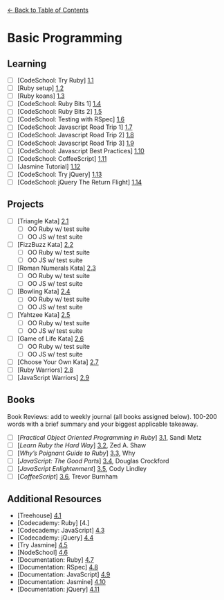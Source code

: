 [← Back to Table of Contents](/topics/)

# Basic Programming

## Learning

- [ ] [CodeSchool: Try Ruby] [1.1]
- [ ] [Ruby setup] [1.2]
- [ ] [Ruby koans] [1.3]
- [ ] [CodeSchool: Ruby Bits 1] [1.4]
- [ ] [CodeSchool: Ruby Bits 2] [1.5]
- [ ] [CodeSchool: Testing with RSpec] [1.6]
- [ ] [CodeSchool: Javascript Road Trip 1] [1.7]
- [ ] [CodeSchool: Javascript Road Trip 2] [1.8]
- [ ] [CodeSchool: Javascript Road Trip 3] [1.9]
- [ ] [CodeSchool: Javascript Best Practices] [1.10]
- [ ] [CodeSchool: CoffeeScript] [1.11]
- [ ] [Jasmine Tutorial] [1.12]
- [ ] [CodeSchool: Try jQuery] [1.13]
- [ ] [CodeSchool: jQuery The Return Flight] [1.14]

[1.1]: http://tryruby.org/
[1.2]: projects/proj-ruby-setup.md
[1.3]: http://rubykoans.com/windows
[1.4]: http://www.codeschool.com/courses/ruby-bits
[1.5]: http://www.codeschool.com/courses/ruby-bits-part-2
[1.6]: https://www.codeschool.com/courses/testing-with-rspec
[1.7]: https://www.codeschool.com/courses/javascript-road-trip-part-1
[1.8]: https://www.codeschool.com/courses/javascript-road-trip-part-3
[1.9]: https://www.codeschool.com/courses/javascript-road-trip-part-4
[1.10]: https://www.codeschool.com/courses/javascript-best-practices
[1.11]: https://www.codeschool.com/courses/coffeescript
[1.12]: http://code.tutsplus.com/tutorials/testing-your-javascript-with-jasmine--net-21229
[1.13]: https://www.codeschool.com/courses/try-jquery
[1.14]: https://www.codeschool.com/courses/jquery-the-return-flight

## Projects

- [ ] [Triangle Kata] [2.1]
	- [ ] OO Ruby w/ test suite
	- [ ] OO JS w/ test suite
- [ ] [FizzBuzz Kata] [2.2]
	- [ ] OO Ruby w/ test suite
	- [ ] OO JS w/ test suite
- [ ] [Roman Numerals Kata] [2.3]
	- [ ] OO Ruby w/ test suite
	- [ ] OO JS w/ test suite
- [ ] [Bowling Kata] [2.4]
	- [ ] OO Ruby w/ test suite
	- [ ] OO JS w/ test suite
- [ ] [Yahtzee Kata] [2.5]
	- [ ] OO Ruby w/ test suite
	- [ ] OO JS w/ test suite
- [ ] [Game of Life Kata] [2.6]
	- [ ] OO Ruby w/ test suite
	- [ ] OO JS w/ test suite
- [ ] [Choose Your Own Kata] [2.7]
- [ ] [Ruby Warriors] [2.8]
- [ ] [JavaScript Warriors] [2.9]

[2.1]: https://github.com/kaseybon/triangle-kata
[2.2]: http://codingdojo.org/cgi-bin/index.pl?KataFizzBuzz
[2.3]: http://codingdojo.org/cgi-bin/index.pl?KataRomanNumerals
[2.4]: http://codingdojo.org/cgi-bin/index.pl?KataBowling
[2.5]: http://codingdojo.org/cgi-bin/index.pl?KataYahtzee
[2.6]: http://codingdojo.org/cgi-bin/index.pl?KataGameOfLife
[2.7]: http://codingdojo.org/cgi-bin/index.pl?KataCatalogue
[2.8]: https://www.bloc.io/ruby-warrior/#/
[2.9]: http://jswarrior.fusioncharts.com/

## Books
Book Reviews: add to weekly journal (all books assigned below). 100-200 words with a brief summary and your biggest applicable takeaway.

- [ ] [*Practical Object Oriented Programming in Ruby*] [3.1], Sandi Metz
- [ ] [*Learn Ruby the Hard Way*] [3.2], Zed A. Shaw
- [ ] [*Why’s Poignant Guide to Ruby*] [3.3], Why
- [ ] [*JavaScript: The Good Parts*] [3.4], Douglas Crockford
- [ ] [*JavaScript Enlightenment*] [3.5], Cody Lindley
- [ ] [*CoffeeScript*] [3.6], Trevor Burnham

[3.1]: http://www.amazon.com/Practical-Object-Oriented-Design-Ruby-Addison-Wesley/dp/0321721330
[3.2]: http://learnrubythehardway.org/book/
[3.3]: http://cloud.github.com/downloads/mislav/poignant-guide/whys-poignant-guide-to-ruby.pdf
[3.4]: http://www.amazon.com/JavaScript-Good-Parts-Douglas-Crockford/dp/0596517742/
[3.5]: http://www.amazon.com/JavaScript-Enlightenment-Cody-Lindley/dp/1449342884/
[3.6]: http://www.amazon.com/CoffeeScript-Accelerated-Development-Trevor-Burnham/dp/1934356786/

## Additional Resources

* [Treehouse] [4.1]
* [Codecademy: Ruby] [4.]
* [Codecademy: JavaScript] [4.3]
* [Codecademy: jQuery] [4.4]
* [Try Jasmine] [4.5]
* [NodeSchool] [4.6]
* [Documentation: Ruby] [4.7]
* [Documentation: RSpec] [4.8]
* [Documentation: JavaScript] [4.9]
* [Documentation: Jasmine] [4.10]
* [Documentation: jQuery] [4.11]

[4.1]: http://teamtreehouse.com/
[4.2]: http://www.codecademy.com/en/tracks/ruby
[4.3]: http://www.codecademy.com/en/tracks/javascript
[4.4]: http://www.codecademy.com/en/tracks/jquery
[4.5]: http://tryjasmine.com/
[4.6]: http://nodeschool.io/
[4.7]: http://ruby-doc.org/
[4.8]: https://relishapp.com/rspec
[4.9]: https://developer.mozilla.org/en-US/docs/Web/JavaScript/Reference
[4.10]: http://jasmine.github.io/
[4.11]: http://api.jquery.com/